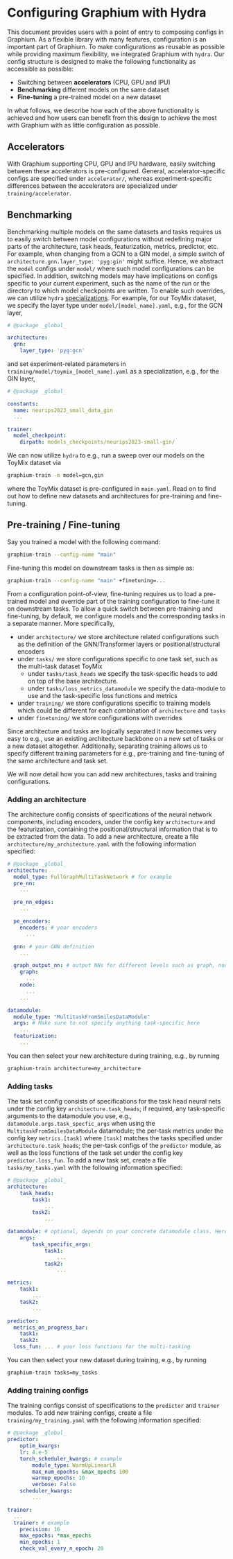 # Configuring Graphium with Hydra
This document provides users with a point of entry to composing configs in Graphium. As a flexible library with many features, configuration is an important part of Graphium. To make configurations as reusable as possible while providing maximum flexibility, we integrated Graphium with `hydra`. Our config structure is designed to make the following functionality as accessible as possible:

- Switching between **accelerators** (CPU, GPU and IPU)
- **Benchmarking** different models on the same dataset
- **Fine-tuning** a pre-trained model on a new dataset

In what follows, we describe how each of the above functionality is achieved and how users can benefit from this design to achieve the most with Graphium with as little configuration as possible.

## Accelerators
With Graphium supporting CPU, GPU and IPU hardware, easily switching between these accelerators is pre-configured. General, accelerator-specific configs are specified under `accelerator/`, whereas experiment-specific differences between the accelerators are specialized under `training/accelerator`.

## Benchmarking
Benchmarking multiple models on the same datasets and tasks requires us to easily switch between model configurations without redefining major parts of the architecture, task heads, featurization, metrics, predictor, etc. For example, when changing from a GCN to a GIN model, a simple switch of `architecture.gnn.layer_type: 'pyg:gin'` might suffice. Hence, we abstract the `model` configs under `model/` where such model configurations can be specified.
In addition, switching models may have implications on configs specific to your current experiment, such as the name of the run or the directory to which model checkpoints are written. To enable such overrides, we can utilize `hydra` [specializations](https://hydra.cc/docs/patterns/specializing_config/). For example, for our ToyMix dataset, we specify the layer type under `model/[model_name].yaml`, e.g., for the GCN layer,

```yaml
# @package _global_

architecture:
  gnn:
    layer_type: 'pyg:gcn'
```

and set experiment-related parameters in `training/model/toymix_[model_name].yaml` as a specialization, e.g., for the GIN layer,

```yaml
# @package _global_

constants:
  name: neurips2023_small_data_gin
  ...

trainer:
  model_checkpoint:
    dirpath: models_checkpoints/neurips2023-small-gin/
```
We can now utilize `hydra` to e.g., run a sweep over our models on the ToyMix dataset via

```bash
graphium-train -m model=gcn,gin
```
where the ToyMix dataset is pre-configured in `main.yaml`. Read on to find out how to define new datasets and architectures for pre-training and fine-tuning.

## Pre-training / Fine-tuning
Say you trained a model with the following command: 
```bash
graphium-train --config-name "main"
```

Fine-tuning this model on downstream tasks is then as simple as:
```bash
graphium-train --config-name "main" +finetuning=...
```

From a configuration point-of-view, fine-tuning requires us to load a pre-trained model and override part of the training configuration to fine-tune it on downstream tasks. To allow a quick switch between pre-training and fine-tuning, by default, we configure models and the corresponding tasks in a separate manner. More specifically,

- under `architecture/` we store architecture related configurations such as the definition of the GNN/Transformer layers or positional/structural encoders
- under `tasks/` we store configurations specific to one task set, such as the multi-task dataset ToyMix
  - under `tasks/task_heads` we specify the task-specific heads to add on top of the base architecture.
  - under `tasks/loss_metrics_datamodule` we specify the data-module to use and the task-specific loss functions and metrics
- under `training/` we store configurations specific to training models which could be different for each combination of `architecture` and `tasks`
- under `finetuning/` we store configurations with overrides

Since architecture and tasks are logically separated it now becomes very easy to e.g., use an existing architecture backbone on a new set of tasks or a new dataset altogether. Additionally, separating training allows us to specify different training parameters for e.g., pre-training and fine-tuning of the same architecture and task set.

We will now detail how you can add new architectures, tasks and training configurations.

### Adding an architecture
The architecture config consists of specifications of the neural network components, including encoders, under the config key `architecture` and the featurization, containing the positional/structural information that is to be extracted from the data.
To add a new architecture, create a file `architecture/my_architecture.yaml` with the following information specified:
```yaml
# @package _global_
architecture:
  model_type: FullGraphMultiTaskNetwork # for example
  pre_nn:
    ...

  pre_nn_edges:
    ...

  pe_encoders:
    encoders: # your encoders
      ...

  gnn: # your GNN definition
    ...

  graph_output_nn: # output NNs for different levels such as graph, node, etc.
    graph:
      ...
    node:
      ...
    ...

datamodule:
  module_type: "MultitaskFromSmilesDataModule"
  args: # Make sure to not specify anything task-specific here
    ...
  featurization:
    ...
```
You can then select your new architecture during training, e.g., by running
```bash
graphium-train architecture=my_architecture
```

### Adding tasks
The task set config consists of specifications for the task head neural nets under the config key `architecture.task_heads`; if required, any task-specific arguments to the datamodule you use, e.g., `datamodule.args.task_specfic_args` when using the `MultitaskFromSmilesDataModule` datamodule; the per-task metrics under the config key `metrics.[task]` where `[task]` matches the tasks specified under `architecture.task_heads`; the per-task configs of the `predictor` module, as well as the loss functions of the task set under the config key `predictor.loss_fun`.
To add a new task set, create a file `tasks/my_tasks.yaml` with the following information specified:
```yaml
# @package _global_
architecture:
    task_heads:
        task1:
            ...
        task2:
            ...

datamodule: # optional, depends on your concrete datamodule class. Here: "MultitaskFromSmilesDataModule"
    args:
        task_specific_args:
            task1:
                ...
            task2:
                ...

metrics:
    task1:
        ...
    task2:
        ...

predictor:
  metrics_on_progress_bar:
    task1:
    task2:
  loss_fun: ... # your loss functions for the multi-tasking
```
You can then select your new dataset during training, e.g., by running
```bash
graphium-train tasks=my_tasks
```

### Adding training configs
The training configs consist of specifications to the `predictor` and `trainer` modules.
To add new training configs, create a file `training/my_training.yaml` with the following information specified:
```yaml
# @package _global_
predictor:
    optim_kwargs:
    lr: 4.e-5
    torch_scheduler_kwargs: # example
        module_type: WarmUpLinearLR
        max_num_epochs: &max_epochs 100
        warmup_epochs: 10
        verbose: False
    scheduler_kwargs:
        ...

trainer:
  ...
  trainer: # example
    precision: 16
    max_epochs: *max_epochs
    min_epochs: 1
    check_val_every_n_epoch: 20
```
